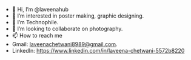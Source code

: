 - 👋 Hi, I’m @laveenahub
- 👀 I’m interested in poster making, graphic designing.
- 🌱 I’m Technophile.
- 💞️ I’m looking to collaborate on photography.
- 📫 How to reach me
-  Gmail: laveenachetwani8989@gmail.com.
-  LinkedIn: https://www.linkedin.com/in/laveena-chetwani-5572b8220

<!---
laveenahub/laveenahub is a ✨ special ✨ repository because its `README.md` (this file) appears on your GitHub profile.
You can click the Preview link to take a look at your changes.
--->
